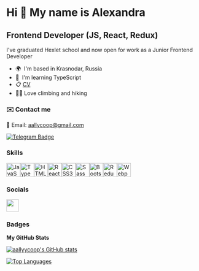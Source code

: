 Hi 👋 My name is Alexandra
===========================

Frontend Developer (JS, React, Redux)
------------------

I've graduated Hexlet school and now open for work as a Junior Frontend Developer

*   🌍  I'm based in Krasnodar, Russia
*   🧠  I'm learning TypeScript
*   📋 [CV](https://cv.hexlet.io/ru/resumes/2269)
*   🧗‍♀️ Love climbing and hiking

   ### ✉️ Contact me

📧 Email: [aallycoop@gmail.com](mailto:aallycoop@gmail.com)

[![Telegram Badge](https://img.shields.io/badge/-Telegram-0088cc?style=flat-square&logo=Telegram&logoColor=white)](https://external.ink?to=/t.me/allycoop)

  ### Skills 
<p align="left">
<a href="https://developer.mozilla.org/en-US/docs/Web/JavaScript" target="_blank" rel="noreferrer"><img src="https://raw.githubusercontent.com/danielcranney/readme-generator/main/public/icons/skills/javascript-colored.svg" width="36" height="36" alt="JavaScript" /></a><a href="https://www.typescriptlang.org/" target="_blank" rel="noreferrer"><img src="https://raw.githubusercontent.com/danielcranney/readme-generator/main/public/icons/skills/typescript-colored.svg" width="36" height="36" alt="TypeScript" /></a><a href="https://developer.mozilla.org/en-US/docs/Glossary/HTML5" target="_blank" rel="noreferrer"><img src="https://raw.githubusercontent.com/danielcranney/readme-generator/main/public/icons/skills/html5-colored.svg" width="36" height="36" alt="HTML5" /></a><a href="https://reactjs.org/" target="_blank" rel="noreferrer"><img src="https://raw.githubusercontent.com/danielcranney/readme-generator/main/public/icons/skills/react-colored.svg" width="36" height="36" alt="React" /></a><a href="https://www.w3.org/TR/CSS/#css" target="_blank" rel="noreferrer"><img src="https://raw.githubusercontent.com/danielcranney/readme-generator/main/public/icons/skills/css3-colored.svg" width="36" height="36" alt="CSS3" /></a><a href="https://sass-lang.com/" target="_blank" rel="noreferrer"><img src="https://raw.githubusercontent.com/danielcranney/readme-generator/main/public/icons/skills/sass-colored.svg" width="36" height="36" alt="Sass" /></a><a href="https://getbootstrap.com/" target="_blank" rel="noreferrer"><img src="https://raw.githubusercontent.com/danielcranney/readme-generator/main/public/icons/skills/bootstrap-colored.svg" width="36" height="36" alt="Bootstrap" /></a><a href="https://redux.js.org/" target="_blank" rel="noreferrer"><img src="https://raw.githubusercontent.com/danielcranney/readme-generator/main/public/icons/skills/redux-colored.svg" width="36" height="36" alt="Redux" /></a><a href="https://webpack.js.org/" target="_blank" rel="noreferrer"><img src="https://raw.githubusercontent.com/danielcranney/readme-generator/main/public/icons/skills/webpack-colored.svg" width="36" height="36" alt="Webpack" /></a>
</p>  

  ### Socials
 <p align="left">
                    </a>
                      <a href="http://www.instagram.com/allycoop" target="_blank" rel="noreferrer">
                    <picture>
                    <source media="(prefers-color-scheme: dark)" srcset="undefined" />
                    <source media="(prefers-color-scheme: light)" srcset="https://raw.githubusercontent.com/danielcranney/readme-generator/main/public/icons/socials/instagram.svg" />
                    <img src="https://raw.githubusercontent.com/danielcranney/readme-generator/main/public/icons/socials/instagram.svg" width="32" height="32" />
                    </picture>
</a></p>

  ### Badges
  
  <b>My GitHub Stats</b>
  
  <a href="http://www.github.com/aallyycoop"><img src="https://github-readme-stats.vercel.app/api?username=aallyycoop&show_icons=true&hide=&count_private=true&title_color=0891b2&text_color=0891b2&icon_color=facc15&bg_color=ffffff&hide_border=true&show_icons=true" alt="aallyycoop's GitHub stats" /></a>
  
  <a href="https://github.com/aallyycoop" align="left"><img src="https://github-readme-stats.vercel.app/api/top-langs/?username=aallyycoop&langs_count=10&title_color=0891b2&text_color=0891b2&icon_color=facc15&bg_color=ffffff&hide_border=true&locale=en&custom_title=Top%20%Languages" alt="Top Languages" /></a>
